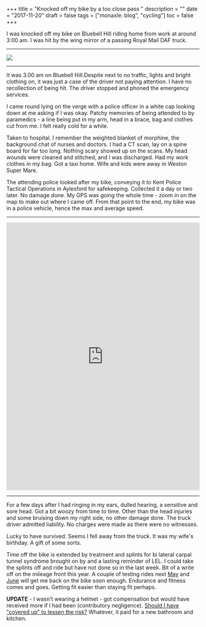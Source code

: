 +++
title = "Knocked off my bike by a too close pass "
description = ""
date = "2017-11-20"
draft = false
tags = ["monaxle: blog", "cycling"]
toc = false
+++

I was knocked off my bike on Bluebell Hill riding home from work at around 3:00 am. I was hit by the wing mirror of a passing Royal Mail DAF truck. 

---
<img style="display:block;margin:auto" src="https://i.ibb.co/whx7n064/daftruck.jpg">

---

It was 3.00 am on Bluebell Hill.Despite next to no traffic, lights and bright clothing on, it was just a case of the driver not paying attention. I have no recollection of being hit. The driver stopped and phoned the emergency services.

I came round lying on the verge with a police officer in a white cap looking down at me asking if I was okay. Patchy memories of being attended to by paramedics - a line being put in my arm, head in a brace, bag and clothes cut from me. I felt really cold for a while. 

Taken to hospital. I remember the weighted blanket of morphine, the background chat of nurses and doctors. I had a CT scan, lay on a spine board for far too long. Nothing scary showed up on the scans. My head wounds were cleaned and stitched, and I was discharged. Had my work clothes in my bag. Got a taxi home. Wife and kids were away in Weston Super Mare.

The attending police looked after my bike, conveying it to Kent Police Tactical Operations in Aylesford for safekeeping. Collected it a day or two later. No damage done. My GPS was going the whole time - zoom in on the map to make out where I came off. From that point to the end, my bike was in a police vehicle, hence the max and average speed.

---

<iframe src="https://ridewithgps.com/embeds?type=trip&id=21152036&title=Knocked%20off%20my%20bike%20by%20a%20Post%20Office%20truck.&metricUnits=true&sampleGraph=true&distanceMarkers=true&showPhotos=true" style="width: 1px; min-width: 100%; height: 700px; border: none;" scrolling="no"></iframe>

---

For a few days after I had ringing in my ears, dulled hearing, a sensitive and sore head. Got a bit woozy from time to time. Other than the head injuries and some bruising down my right side, no other damage done. The truck driver admitted liability. No charges were made as there were no witnesses.

Lucky to have survived. Seems I fell away from the truck. It was my wife's birthday. A gift of some sorts.

Time off the bike is extended by treatment and splints for bi lateral carpal tunnel syndrome brought on by and a lasting reminder of LEL. I could take the splints off and ride but have not done so in the last week. Bit of a write off on the mileage front this year. A couple of testing rides next [May](http://www.aukweb.net/events/detail/16-195/) and [June](http://tinat.cymru/saturday-rides/400km-br/) will get me back on the bike soon enough. Endurance and fitness comes and goes. Getting fit easier than staying fit perhaps.

**UPDATE** - I wasn't wearing a helmet - got compensation but would have received more if I had been (contributory negligence). [Should I have "covered up" to lessen the risk?](https://listed.to/@alxtrnr/59025/well-he-was-asking-for-it-wasn-t-he) Whatever, it paid for a new bathroom and kitchen.